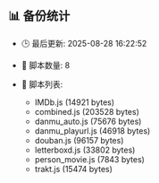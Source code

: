 ## 📊 备份统计

- 🕒 最后更新: 2025-08-28 16:22:52
- 📁 脚本数量: 8
- 📄 脚本列表:

  - IMDb.js (14921 bytes)
  - combined.js (203528 bytes)
  - danmu_auto.js (75676 bytes)
  - danmu_playurl.js (46918 bytes)
  - douban.js (96157 bytes)
  - letterboxd.js (33802 bytes)
  - person_movie.js (7843 bytes)
  - trakt.js (15474 bytes)
